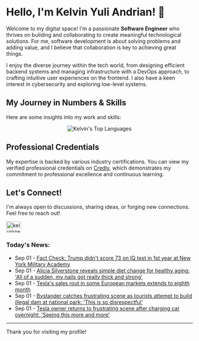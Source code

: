 # Hello, I'm Kelvin Yuli Andrian! 👋

Welcome to my digital space! I'm a passionate **Software Engineer** who thrives on building and collaborating to create meaningful technological solutions. For me, software development is about solving problems and adding value, and I believe that collaboration is key to achieving great things.

I enjoy the diverse journey within the tech world, from designing efficient backend systems and managing infrastructure with a DevOps approach, to crafting intuitive user experiences on the frontend. I also have a keen interest in cybersecurity and exploring low-level systems.

## My Journey in Numbers & Skills

Here are some insights into my work and skills:

<p align="center">
  <img src="https://github-readme-stats.vercel.app/api/top-langs/?username=kelvinzer0&layout=compact&theme=radical" alt="Kelvin's Top Languages" />
</p>

## Professional Credentials

My expertise is backed by various industry certifications. You can view my verified professional credentials on [Credly](https://www.credly.com/users/kelvin-yuli-andrian/badges), which demonstrates my commitment to professional excellence and continuous learning.

## Let's Connect!

I'm always open to discussions, sharing ideas, or forging new connections. Feel free to reach out!

<p align="left">
    <a href="https://linkedin.com/in/kelvinzero" target="blank"><img align="center" src="https://cdn.jsdelivr.net/npm/simple-icons@3.0.1/icons/linkedin.svg" alt="kelvinzero" height="30" width="40" /></a>
</p>

### Today's News:

<!-- feed start -->
- Sep 01 - [Fact Check: Trump didn't score 73 on IQ test in 1st year at New York Military Academy](https://www.yahoo.com/news/articles/fact-check-trump-didnt-score-130000589.html)
- Sep 01 - [Alicia Silverstone reveals simple diet change for healthy aging: 'All of a sudden, my nails got really thick and strong'](https://health.yahoo.com/wellness/healthy-aging/longevity/articles/alicia-silverstone-reveals-simple-diet-113000495.html)
- Sep 01 - [Tesla's sales rout in some European markets extends to eighth month](https://finance.yahoo.com/news/teslas-sales-rout-european-markets-102511989.html)
- Sep 01 - [Bystander catches frustrating scene as tourists attempt to build illegal dam at national park: 'This is so disrespectful'](https://www.yahoo.com/news/articles/bystander-catches-frustrating-scene-tourists-100000578.html)
- Sep 01 - [Tesla owner returns to frustrating scene after charging car overnight: 'Seeing this more and more'](https://www.yahoo.com/news/articles/tesla-owner-returns-frustrating-scene-100000492.html)
<!-- feed end -->

---

Thank you for visiting my profile!

